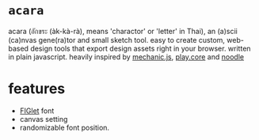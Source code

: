 # `acara`

acara (อักขระ (àk-kà-rà), means 'charactor' or 'letter' in Thai), an (a)scii (ca)nvas gene(ra)tor and small sketch tool. easy to create custom, web-based design tools that export design assets right in your browser. written in plain javascript. heavily inspired by [mechanic.js](https://mechanic.design/#), [play.core](https://github.com/ertdfgcvb/play.core) and [noodle](https://github.com/hundredrabbits/Noodle) 


# features
- [FIGlet](https://github.com/patorjk/figlet.js) font
- canvas setting 
- randomizable font position.